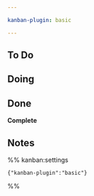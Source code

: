 ```yaml
---

kanban-plugin: basic

---
```


## To Do



## Doing



## Done

**Complete**


## Notes





%% kanban:settings
```
{"kanban-plugin":"basic"}
```
%%